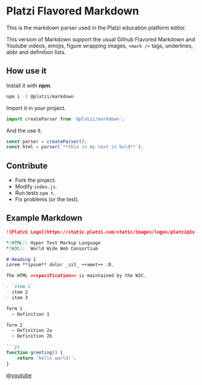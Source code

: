 # Platzi Flavored Markdown
This is the markdown parser used in the Platzi education platform editor.

This version of Markdown support the usual Github Flavored Markdown and Youtube videos, emojis, figure wrapping images, `<mark />` tags, underlines, abbr and definition lists.

## How use it
Install it with **npm**.

```bash
npm i -S @platzi/markdown
```

Import it in your project.

```js
import createParser from '@platzi/markdown';
```

And the use it.

```js
const parser = createParser();
const html = parser(`**this is my text in bold**`);
```

## Contribute
- Fork the project.
- Modify `index.js`.
- Run tests `npm t`.
- Fix problems (or the test).

## Example Markdown
```markdown
![Platzi Logo](https://static.platzi.com/static/images/logos/platzi@2x.png)

*[HTML]: Hyper Text Markup Language
*[W3C]:  World Wide Web Consortium

# Heading 1
Lorem **ipsum** dolor _sit_ ++amet++ :D.

The HTML ==specification== is maintained by the W3C.

- `item 1`
- item 2
- item 3

Term 1
  ~ Definition 1

Term 2
  ~ Definition 2a
  ~ Definition 2b

```js
function greeting() {
	return 'hello world!';
}
```

@[youtube](ajLJOhf-WdA)
```
